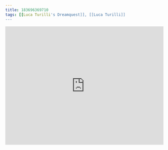 ```yaml
---
title: 183696369710
tags: [[Luca Turilli's Dreamquest]], [[Luca Turilli]]
---
```

<iframe allow="accelerometer; autoplay; clipboard-write; encrypted-media; gyroscope; picture-in-picture" allowfullscreen="" frameborder="0" height="375" id="youtube_iframe" src="https://www.youtube.com/embed/YdVieZxTMNM?feature=oembed&amp;enablejsapi=1&amp;origin=https://safe.txmblr.com&amp;wmode=opaque" width="500"></iframe>